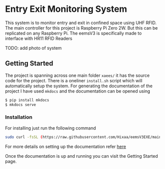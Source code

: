 # Entry Exit Monitoring System
This system is to monitor entry and exit in confined space using UHF RFID. The main controller for this project is Raspberry Pi Zero 2W.
But this can be replicated on any Raspberry Pi.
The eemsV3 is specifically made to interface with HR11 RFID Readers

TODO: add photo of system

## Getting Started
The project is spanning across one main folder `xaees/` it has the source code for the project. There is a oneliner `install.sh` script which will automatically setup the system. For generating the documentation of the project I have used `mkdocs` and the documentation can be opened using
```sh
$ pip install mkdocs
$ mkdocs serve
```
### Installation
For installing just run the following command
```sh
sudo curl -fsSL (https://raw.githubusercontent.com/Hixaa/eemsV3EXE/main/install.sh) | bash
```
For more details on setting up the documentation refer [here](https://www.mkdocs.org/user-guide/installation/)

Once the documentation is up and running you can visit the Getting Started page.

